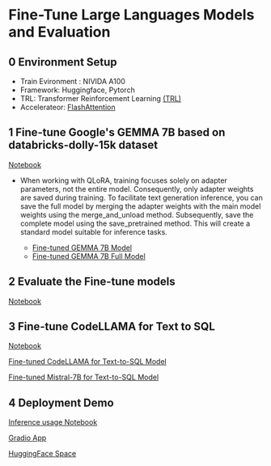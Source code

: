 # Fine-Tune Large Languages Models and Evaluation
##  0 Environment Setup
- Train Evironment : NIVIDA A100
- Framework: Huggingface, Pytorch
- TRL: Transformer Reinforcement Learning [(TRL)](https://github.com/huggingface/trl)
- Accelerateor: [FlashAttention](https://github.com/Dao-AILab/flash-attention/tree/main)

##  1 Fine-tune Google's GEMMA 7B based on databricks-dolly-15k dataset 
[Notebook](https://github.com/Pyligent/finetune-LLM/blob/main/Gemma7B_Fine_Tuning.ipynb)


- When working with QLoRA, training focuses solely on adapter parameters, not the entire model. Consequently, only adapter weights are saved during training. To facilitate text generation inference, you can save the full model by merging the adapter weights with the main model weights using the merge_and_unload method. Subsequently, save the complete model using the save_pretrained method. This will create a standard model suitable for inference tasks.  

    - [Fine-tuned GEMMA 7B Model](https://huggingface.co/jinhybr/gemma-7b-Dolly15k-chatml)  
    - [Fine-tuned GEMMA 7B Full Model](https://huggingface.co/jinhybr/gemma-7b-Dolly15k-full-chatml)

## 2 Evaluate the Fine-tune models

[Notebook](https://github.com/Pyligent/finetune-LLM/blob/main/Evaluation.ipynb)

## 3 Fine-tune CodeLLAMA for Text to SQL 

[Notebook](https://github.com/Pyligent/finetune-LLM/blob/main/Fine-Tuning%20codellama.ipynb)

[Fine-tuned CodeLLAMA for Text-to-SQL Model](https://huggingface.co/jinhybr/code-llama-7b-text-to-sql)

[Fine-tuned Mistral-7B for Text-to-SQL Model](https://huggingface.co/jinhybr/Mistral-7B-v0.1-text-to-sql)
##  4 Deployment Demo

[Inference usage Notebook](https://github.com/Pyligent/finetune-LLM/blob/main/deploy.ipynb)

[Gradio App](https://github.com/Pyligent/finetune-LLM/blob/main/app.py)

[HuggingFace Space](https://huggingface.co/spaces/jinhybr/finetune-code-llama-7b-Text-to-SQL-Demo)
 
